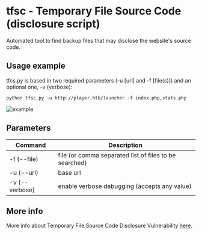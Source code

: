 # tfsc - Temporary File Source Code (disclosure script)
Automated tool to find backup files that may disclose the website's source code.

## Usage example
tfcs.py is based in two required parameters (-u [url] and -f [file(s)]) and an optional one, -v (verbose):

```pyhton
python tfsc.py -u http://player.htb/launcher -f index.php,stats.php
```

![example](https://xh4h.com/img/upload/tfsc.png)

## Parameters
| Command                                                    | Description                                                             |
|------------------------------------------------------------|-------------------------------------------------------------------------|
| -f (--file)                                                | file (or comma separated list of files to be searched)                  |
| -u (--url)                                                 | base url                                                                |
| -v (--verbose)                                             | enable verbose debugging (accepts any value)                            |


## More info
More info about Temporary File Source Code Disclosure Vulnerability [here](https://www.rapid7.com/db/vulnerabilities/http-php-temporary-file-source-disclosure).
